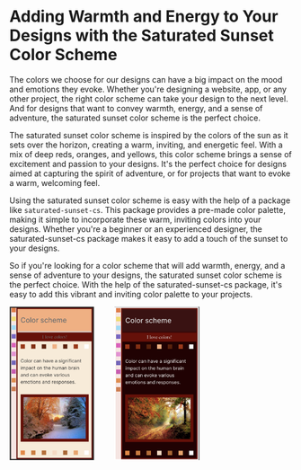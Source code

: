 # Adding Warmth and Energy to Your Designs with the Saturated Sunset Color Scheme

The colors we choose for our designs can have a big impact on the mood and emotions they evoke. Whether you're designing a website, app, or any other project, the right color scheme can take your design to the next level. And for designs that want to convey warmth, energy, and a sense of adventure, the saturated sunset color scheme is the perfect choice.

The saturated sunset color scheme is inspired by the colors of the sun as it sets over the horizon, creating a warm, inviting, and energetic feel. With a mix of deep reds, oranges, and yellows, this color scheme brings a sense of excitement and passion to your designs. It's the perfect choice for designs aimed at capturing the spirit of adventure, or for projects that want to evoke a warm, welcoming feel.

Using the saturated sunset color scheme is easy with the help of a package like `saturated-sunset-cs`. This package provides a pre-made color palette, making it simple to incorporate these warm, inviting colors into your designs. Whether you're a beginner or an experienced designer, the saturated-sunset-cs package makes it easy to add a touch of the sunset to your designs.

So if you're looking for a color scheme that will add warmth, energy, and a sense of adventure to your designs, the saturated sunset color scheme is the perfect choice. With the help of the saturated-sunset-cs package, it's easy to add this vibrant and inviting color palette to your projects.


<img src="saturated-sunset.png"  width="30%" height="60%">&nbsp;&nbsp;&nbsp;&nbsp;&nbsp;&nbsp;&nbsp;&nbsp; <img src="saturated-sunset-dark.png"  width="30%" height="60%">
